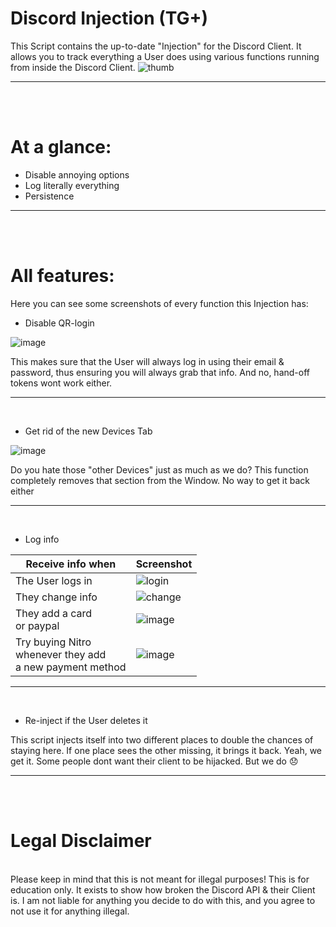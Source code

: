 # Discord Injection (TG+)

This Script contains the up-to-date "Injection" for the Discord Client. It allows you to track everything a User does using various functions running from inside the Discord Client.
![thumb](https://user-images.githubusercontent.com/104512346/187859804-a5ea0a0a-55d9-424b-86d0-f06dee1498b5.png)

----
<br><br>
# At a glance:

- Disable annoying options
- Log literally everything
- Persistence

----
<br><br>
# All features:
Here you can see some screenshots of every function this Injection has:
<br>

- Disable QR-login

![image](https://user-images.githubusercontent.com/104512346/187848962-50bdc799-297a-435e-9c79-81ea68439b78.png)

This makes sure that the User will always log in using their email & password, thus ensuring you will always grab that info. And no, hand-off tokens wont work either.

----
<br>

- Get rid of the new Devices Tab

![image](https://user-images.githubusercontent.com/104512346/187854292-68faaaaf-750c-46a9-8f17-86e73b463f8a.png)

Do you hate those "other Devices" just as much as we do? This function completely removes that section from the Window. No way to get it back either

----
<br>

- Log info


| Receive info when | Screenshot                                                         |
| ----------------- | ------------------------------------------------------------------ |
| The User logs in  | ![login](https://user-images.githubusercontent.com/104512346/187847473-e8422f38-700f-4d74-9e23-31e03c9b154a.png) |
| They change info  | ![change](https://user-images.githubusercontent.com/104512346/187848294-0a2c8fbc-2199-4ca4-a006-d39681604a79.png) |
| They add a card<br>or paypal   | ![image](https://user-images.githubusercontent.com/104512346/187859672-b67d1bd9-59f6-487c-b096-089298389eff.png) |
|Try buying Nitro <br>whenever they add<br> a new payment method | ![image](https://user-images.githubusercontent.com/104512346/187853751-5b6f80a6-3a64-49c9-aa4f-be69f7c2a949.png) |

----
<br>

- Re-inject if the User deletes it

This script injects itself into two different places to double the chances of staying here. If one place sees the other missing, it brings it back. Yeah, we get it. Some people dont want their client to be hijacked. But we do 😞

----
<br><br>
# Legal Disclaimer
<br>
Please keep in mind that this is not meant for illegal purposes! This is for education only. It exists to show how broken the Discord API & their Client is. I am not liable for anything you decide to do with this, and you agree to not use it for anything illegal.
